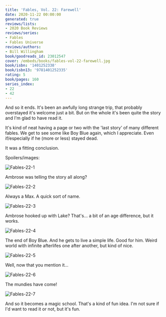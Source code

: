 ```yaml
---
title: 'Fables, Vol. 22: Farewell'
date: 2020-11-22 00:00:00
generated: true
reviews/lists:
- 2020 Book Reviews
reviews/series:
- Fables
- Fables Universe
reviews/authors:
- Bill Willingham
book/goodreads_id: 23012547
cover: /embeds/books/fables-vol-22-farewell.jpg
book/isbn: '1401252338'
book/isbn13: '9781401252335'
rating: 5
book/pages: 160
series_index:
- 22
- 42
---
```

And so it ends. It's been an awfully long strange trip, that probably overstayed it's welcome just a bit. But on the whole it's been quite the story and I'm glad to have read it.  

It's kind of neat having a page or two with the 'last story' of many different fables. We get to see some like Boy Blue again, which I appreciate. Even if/especially if he (more or less) stayed dead.  

<!--more-->

It was a fitting conclusion.  

Spoilers/images:  

![Fables-22-1](/embeds/books/attachments/fables-22-1.jpg)  

Ambrose was telling the story all along?  

![Fables-22-2](/embeds/books/attachments/fables-22-2.jpg)  

Always a Max. A quick sort of name.  

![Fables-22-3](/embeds/books/attachments/fables-22-3.jpg)  

Ambrose hooked up with Lake? That's... a bit of an age difference, but it works.  

![Fables-22-4](/embeds/books/attachments/fables-22-4.jpg)  

The end of Boy Blue. And he gets to live a simple life. Good for him. Weird world with infinite afterlifes one after another, but kind of nice.  

![Fables-22-5](/embeds/books/attachments/fables-22-5.jpg)  

Well, now that you mention it...  

![Fables-22-6](/embeds/books/attachments/fables-22-6.jpg)  

The mundies have come!  

![Fables-22-7](/embeds/books/attachments/fables-22-7.jpg)  

And so it becomes a magic school. That's a kind of fun idea. I'm not sure if I'd want to read it or not, but it's fun.